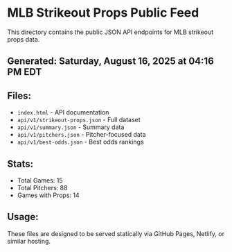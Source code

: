 # MLB Strikeout Props Public Feed

This directory contains the public JSON API endpoints for MLB strikeout props data.

## Generated: Saturday, August 16, 2025 at 04:16 PM EDT

## Files:
- `index.html` - API documentation
- `api/v1/strikeout-props.json` - Full dataset
- `api/v1/summary.json` - Summary data
- `api/v1/pitchers.json` - Pitcher-focused data  
- `api/v1/best-odds.json` - Best odds rankings

## Stats:
- Total Games: 15
- Total Pitchers: 88
- Games with Props: 14

## Usage:
These files are designed to be served statically via GitHub Pages, Netlify, or similar hosting.
